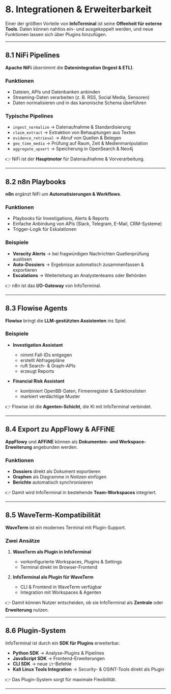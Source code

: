 # 8. Integrationen & Erweiterbarkeit

Einer der größten Vorteile von **InfoTerminal** ist seine **Offenheit für externe Tools**.
Daten können nahtlos ein- und ausgekoppelt werden, und neue Funktionen lassen sich über Plugins hinzufügen.

---

## 8.1 NiFi Pipelines

**Apache NiFi** übernimmt die **Datenintegration (Ingest & ETL)**.

### Funktionen

* Dateien, APIs und Datenbanken anbinden
* Streaming-Daten verarbeiten (z. B. RSS, Social Media, Sensoren)
* Daten normalisieren und in das kanonische Schema überführen

### Typische Pipelines

* `ingest_normalize` → Datenaufnahme & Standardisierung
* `claim_extract` → Extraktion von Behauptungen aus Texten
* `evidence_retrieval` → Abruf von Quellen & Belegen
* `geo_time_media` → Prüfung auf Raum, Zeit & Medienmanipulation
* `aggregate_upsert` → Speicherung in OpenSearch & Neo4j

👉 NiFi ist der **Hauptmotor** für Datenaufnahme & Vorverarbeitung.

---

## 8.2 n8n Playbooks

**n8n** ergänzt NiFi um **Automatisierungen & Workflows**.

### Funktionen

* Playbooks für Investigations, Alerts & Reports
* Einfache Anbindung von APIs (Slack, Telegram, E-Mail, CRM-Systeme)
* Trigger-Logik für Eskalationen

### Beispiele

* **Veracity Alerts** → bei fragwürdigen Nachrichten Quellenprüfung auslösen
* **Auto-Dossiers** → Ergebnisse automatisch zusammenfassen & exportieren
* **Escalations** → Weiterleitung an Analystenteams oder Behörden

👉 n8n ist das **I/O-Gateway** von InfoTerminal.

---

## 8.3 Flowise Agents

**Flowise** bringt die **LLM-gestützten Assistenten** ins Spiel.

### Beispiele

* **Investigation Assistant**

  * nimmt Fall-IDs entgegen
  * erstellt Abfragepläne
  * ruft Search- & Graph-APIs
  * erzeugt Reports

* **Financial Risk Assistant**

  * kombiniert OpenBB-Daten, Firmenregister & Sanktionslisten
  * markiert verdächtige Muster

👉 Flowise ist die **Agenten-Schicht**, die KI mit InfoTerminal verbindet.

---

## 8.4 Export zu AppFlowy & AFFiNE

**AppFlowy** und **AFFiNE** können als **Dokumenten- und Workspace-Erweiterung** angebunden werden.

### Funktionen

* **Dossiers** direkt als Dokument exportieren
* **Graphen** als Diagramme in Notizen einfügen
* **Berichte** automatisch synchronisieren

👉 Damit wird InfoTerminal in bestehende **Team-Workspaces** integriert.

---

## 8.5 WaveTerm-Kompatibilität

**WaveTerm** ist ein modernes Terminal mit Plugin-Support.

### Zwei Ansätze

1. **WaveTerm als Plugin in InfoTerminal**

   * vorkonfigurierte Workspaces, Plugins & Settings
   * Terminal direkt im Browser-Frontend

2. **InfoTerminal als Plugin für WaveTerm**

   * CLI & Frontend in WaveTerm verfügbar
   * Integration mit Workspaces & Agenten

👉 Damit können Nutzer entscheiden, ob sie InfoTerminal als **Zentrale** oder **Erweiterung** nutzen.

---

## 8.6 Plugin-System

InfoTerminal ist durch ein **SDK für Plugins** erweiterbar.

* **Python SDK** → Analyse-Plugins & Pipelines
* **JavaScript SDK** → Frontend-Erweiterungen
* **CLI SDK** → neue `it`-Befehle
* **Kali Linux Tools Integration** → Security- & OSINT-Tools direkt als Plugin

👉 Das Plugin-System sorgt für maximale Flexibilität.

---

